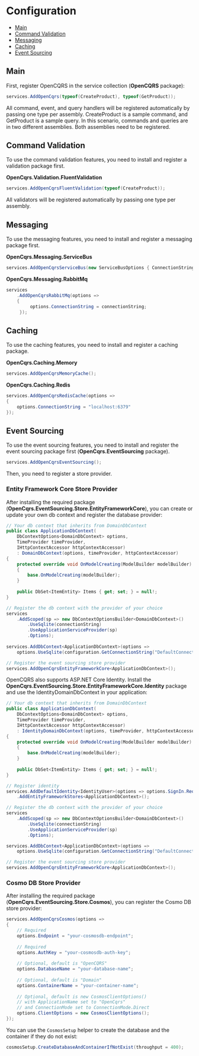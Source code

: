 # Configuration

- [Main](#main)
- [Command Validation](#command-validation)
- [Messaging](#messaging)
- [Caching](#caching)
- [Event Sourcing](#event-sourcing)

<a name="main"></a>
## Main
First, register OpenCQRS in the service collection (**OpenCQRS** package):
```C#
services.AddOpenCqrs(typeof(CreateProduct), typeof(GetProduct));
```
All command, event, and query handlers will be registered automatically by passing one type per assembly.
CreateProduct is a sample command, and GetProduct is a sample query.
In this scenario, commands and queries are in two different assemblies.
Both assemblies need to be registered.

<a name="command-validation"></a>
## Command Validation
To use the command validation features, you need to install and register a validation package first.

**OpenCqrs.Validation.FluentValidation**
```C#
services.AddOpenCqrsFluentValidation(typeof(CreateProduct));
```
All validators will be registered automatically by passing one type per assembly.

<a name="messaging"></a>
## Messaging
To use the messaging features, you need to install and register a messaging package first.

**OpenCqrs.Messaging.ServiceBus**
```C#
services.AddOpenCqrsServiceBus(new ServiceBusOptions { ConnectionString = connectionString });
```
**OpenCqrs.Messaging.RabbitMq**
```C#
services
    .AddOpenCqrsRabbitMq(options =>
    {
         options.ConnectionString = connectionString;
     });
```

<a name="caching"></a>
## Caching
To use the caching features, you need to install and register a caching package.

**OpenCqrs.Caching.Memory**
```C#
services.AddOpenCqrsMemoryCache();
```
**OpenCqrs.Caching.Redis**
```C#
services.AddOpenCqrsRedisCache(options =>
{
    options.ConnectionString = "localhost:6379"
});
```

<a name="event-sourcing"></a>
## Event Sourcing
To use the event sourcing features, you need to install and register the event sourcing package first (**OpenCqrs.EventSourcing** package).
```C#
services.AddOpenCqrsEventSourcing();
```
Then, you need to register a store provider.
### Entity Framework Core Store Provider
After installing the required package (**OpenCqrs.EventSourcing.Store.EntityFrameworkCore**), you can create or update your own db context and register the database provider:
```C#
// Your db context that inherits from DomainDbContext
public class ApplicationDbContext(
    DbContextOptions<DomainDbContext> options,
    TimeProvider timeProvider,
    IHttpContextAccessor httpContextAccessor)
    : DomainDbContext(options, timeProvider, httpContextAccessor)
{
    protected override void OnModelCreating(ModelBuilder modelBuilder)
    {
        base.OnModelCreating(modelBuilder);
    }
    
    public DbSet<ItemEntity> Items { get; set; } = null!;
}

// Register the db context with the provider of your choice
services
    .AddScoped(sp => new DbContextOptionsBuilder<DomainDbContext>()
        .UseSqlite(connectionString)
        .UseApplicationServiceProvider(sp)
        .Options);
    
services.AddDbContext<ApplicationDbContext>(options =>
    options.UseSqlite(configuration.GetConnectionString("DefaultConnection")));

// Register the event sourcing store provider
services.AddOpenCqrsEntityFrameworkCore<ApplicationDbContext>();
```
OpenCQRS also supports ASP.NET Core Identity. Install the **OpenCqrs.EventSourcing.Store.EntityFrameworkCore.Identity** package and use the IdentityDomainDbContext in your application:
```C#
// Your db context that inherits from DomainDbContext
public class ApplicationDbContext(
    DbContextOptions<DomainDbContext> options,
    TimeProvider timeProvider,
    IHttpContextAccessor httpContextAccessor)
    : IdentityDomainDbContext(options, timeProvider, httpContextAccessor)
{
    protected override void OnModelCreating(ModelBuilder modelBuilder)
    {
        base.OnModelCreating(modelBuilder);
    }
    
    public DbSet<ItemEntity> Items { get; set; } = null!;
}

// Register identity
services.AddDefaultIdentity<IdentityUser>(options => options.SignIn.RequireConfirmedAccount = true)
    .AddEntityFrameworkStores<ApplicationDbContext>();

// Register the db context with the provider of your choice
services
    .AddScoped(sp => new DbContextOptionsBuilder<DomainDbContext>()
        .UseSqlite(connectionString)
        .UseApplicationServiceProvider(sp)
        .Options);

services.AddDbContext<ApplicationDbContext>(options =>
    options.UseSqlite(configuration.GetConnectionString("DefaultConnection")));

// Register the event sourcing store provider
services.AddOpenCqrsEntityFrameworkCore<ApplicationDbContext>();
```

### Cosmo DB Store Provider
After installing the required package (**OpenCqrs.EventSourcing.Store.Cosmos**), you can register the Cosmo DB store provider:
```C#
services.AddOpenCqrsCosmos(options =>
{
    // Required
    options.Endpoint = "your-cosmosdb-endpoint";
    
    // Required
    options.AuthKey = "your-cosmosdb-auth-key";
    
    // Optional, default is "OpenCQRS"
    options.DatabaseName = "your-database-name"; 
    
    // Optional, default is "Domain"
    options.ContainerName = "your-container-name"; 
    
    // Optional, default is new CosmosClientOptions()
    // with ApplicationName set to "OpenCqrs"
    // and ConnectionMode set to ConnectionMode.Direct
    options.ClientOptions = new CosmosClientOptions(); 
});
 ```

You can use the `CosmosSetup` helper to create the database and the container if they do not exist:
```C#
cosmosSetup.CreateDatabaseAndContainerIfNotExist(throughput = 400);
```
